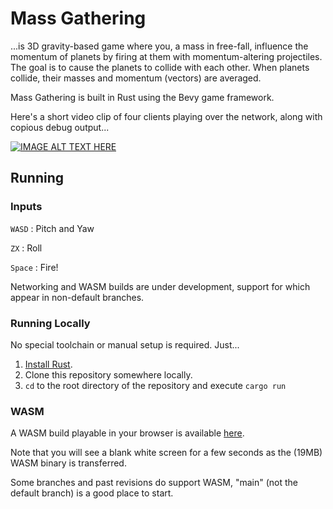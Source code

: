 # Mass Gathering

...is 3D gravity-based game where you, a mass in free-fall, influence the momentum of planets by firing at them with momentum-altering projectiles. The goal is to cause the planets to collide with each other. When planets collide, their masses and momentum (vectors) are averaged.

Mass Gathering is built in Rust using the Bevy game framework.

Here's a short video clip of four clients playing over the network, along with copious debug output...

[![IMAGE ALT TEXT HERE](https://img.youtube.com/vi/f4SgXuvTqWI/0.jpg)](https://www.youtube.com/watch?v=f4SgXuvTqWI)

## Running

### Inputs

`WASD`
: Pitch and Yaw

`ZX`
: Roll

`Space`
: Fire!

Networking and WASM builds are under development, support for which appear in non-default branches.

### Running Locally

No special toolchain or manual setup is required. Just...

1. [Install Rust](https://www.rust-lang.org/tools/install).
1. Clone this repository somewhere locally.
1. `cd` to the root directory of the repository and execute `cargo run`

### WASM

A WASM build playable in your browser is available [here](https://unintuitive.org/mass_gathering).

Note that you will see a blank white screen for a few seconds as the (19MB) WASM binary is transferred.

Some branches and past revisions do support WASM, "main" (not the default branch) is a good place to start.

